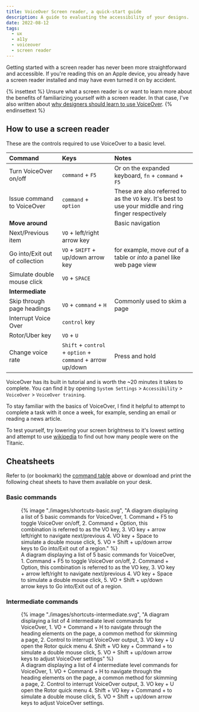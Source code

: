 ```yaml
---
title: VoiceOver Screen reader, a quick-start guide
description: A guide to evaluating the accessibility of your designs.
date: 2022-08-12
tags:
  - ux
  - a11y
  - voiceover
  - screen reader
---
```


Getting started with a screen reader has never been more straightforward and accessible. If you're reading this on an Apple device, you already have a screen reader installed and may have even turned it on by accident.

{% insettext %}
Unsure what a screen reader is or want to learn more about the benefits of familiarizing yourself with a screen reader. In that case, I've also written about [why designers should learn to use VoiceOver](../why-designers-should-learn-voice-over).
{% endinsettext %}

## How to use a screen reader

These are the controls required to use VoiceOver to a basic level.

<div class="u-bleed-container:medium">

| Command                        | Keys                                                       | Notes                                                                                                 |
| :----------------------------- | :--------------------------------------------------------- | :---------------------------------------------------------------------------------------------------- |
| Turn VoiceOver on/off          | `command` + `F5`                                           | Or on the expanded keyboard, `fn` + `command` + `F5`                                                  |
| Issue command to VoiceOver     | `command` + `option`                                       | These are also referred to as the `VO` key. It's best to use your middle and ring finger respectively |
| **Move around**                |                                                            | Basic navigation                                                                                      |
| Next/Previous item             | `VO` + left/right arrow key                                |                                                                                                       |
| Go into/Exit out of collection | `VO` + `SHIFT` + up/down arrow key                         | for example, move _out_ of a table or _into_ a panel like web page view                               |
| Simulate double mouse click    | `VO` + `SPACE`                                             |                                                                                                       |
| **Intermediate**               |                                                            |                                                                                                       |
| Skip through page headings     | `VO` + `command` + `H`                                     | Commonly used to skim a page                                                                          |
| Interrupt Voice Over           | `control` key                                              |                                                                                                       |
| Rotor/Uber key                 | `VO` + `U`                                                 |                                                                                                       |
| Change voice rate              | `Shift` + `control` + `option` + `command` + arrow up/down | Press and hold                                                                                        |

</div>

VoiceOver has its built in tutorial and is worth the ~20 minutes it takes to complete. You can find it by opening `System Settings` > `Accessibility` > `VoiceOver` > `VoiceOver training`.

To stay familiar with the basics of VoiceOver, I find it helpful to attempt to complete a task with it once a week, for example, sending an email or reading a news article.

To test yourself, try lowering your screen brightness to it's lowest setting and attempt to use [wikipedia](https://www.wikipedia.org/) to find out how many people were on the Titanic.

## Cheatsheets

Refer to (or bookmark) the [command table](#how-to-use-a-screen-reader) above or download and print the following cheat sheets to have them available on your desk.

### Basic commands

<figure class="u-bleed-container:medium">
{% image "./images/shortcuts-basic.svg", "A diagram displaying a list of 5 basic commands for VoiceOver, 1. Command + F5 to toggle VoiceOver on/off, 2. Command + Option, this combination is referred to as the VO key, 3. VO key + arrow left/right to navigate next/previous 4. VO key + Space to simulate a double mouse click,  5. VO + Shift + up/down arrow keys to Go into/Exit out of a region." %}
<figcaption>A diagram displaying a list of 5 basic commands for VoiceOver, 1. Command + F5 to toggle VoiceOver on/off, 2. Command + Option, this combination is referred to as the VO key, 3. VO key + arrow left/right to navigate next/previous 4. VO key + Space to simulate a double mouse click,  5. VO + Shift + up/down arrow keys to Go into/Exit out of a region.</figcaption>
</figure>

### Intermediate commands

<figure class="u-bleed-container:medium">
{% image "./images/shortcuts-intermediate.svg", "A diagram displaying a list of 4 intermediate level commands for VoiceOver, 1. VO + Command + H to navigate through the heading elements on the page, a common method for skimming a page, 2. Control to interrupt VoiceOver output, 3. VO key + U open the Rotor quick menu 4. Shift + VO key + Command + to simulate a double mouse click,  5. VO + Shift + up/down arrow keys to adjust VoiceOver settings" %}
<figcaption>A diagram displaying a list of 4 intermediate level commands for VoiceOver, 1. VO + Command + H to navigate through the heading elements on the page, a common method for skimming a page, 2. Control to interrupt VoiceOver output, 3. VO key + U open the Rotor quick menu 4. Shift + VO key + Command + to simulate a double mouse click,  5. VO + Shift + up/down arrow keys to adjust VoiceOver settings.</figcaption>
</figure>
